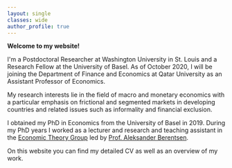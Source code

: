 ```yaml
---
layout: single
classes: wide
author_profile: true
---
```


**Welcome to my website!**

I'm a Postdoctoral Researcher at Washington University in St. Louis and a Research Fellow at the University of Basel. As of October 2020, I will be joining the Department of Finance and Economics at Qatar University as an Assistant Professor of Economics.

My research interests lie in the field of macro and monetary economics with a particular emphasis on frictional and segmented markets in developing countries and related issues such as informality and financial exclusion.

I obtained my PhD in Economics from the University of Basel in 2019. During my PhD years I worked as a lecturer and research and teaching assistant in the [Economic Theory Group](https://wwz.unibas.ch/en/economictheory/) led by [Prof. Aleksander Berentsen](https://wwz.unibas.ch/en/berentsen/).

On this website you can find my detailed CV as well as an overview of my work.
